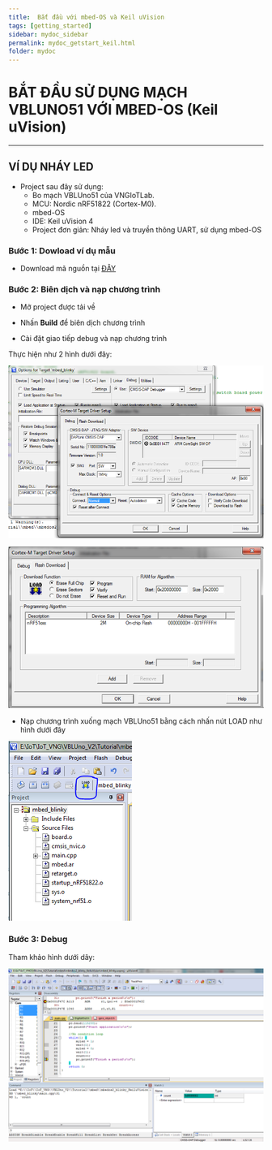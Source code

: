 ```yaml
---
title:  Bắt đầu với mbed-OS và Keil uVision
tags: [getting_started]
sidebar: mydoc_sidebar
permalink: mydoc_getstart_keil.html
folder: mydoc
---
```


# BẮT ĐẦU SỬ DỤNG MẠCH VBLUNO51 VỚI MBED-OS (Keil uVision)


***
## VÍ DỤ NHÁY LED 

* Project sau đây sử dụng:
	+ Bo mạch  VBLUno51 của VNGIoTLab.
	+ MCU: Nordic nRF51822 (Cortex-M0).
	+ mbed-OS
	+ IDE: Keil uVision 4
	+ Project đơn giản: Nháy led và truyền thông UART, sử dụng mbed-OS

### Bước 1: Dowload ví dụ mẫu 

+ Download mã nguồn tại [ĐÂY](https://goo.gl/UMnGpg) 
	
### Bước 2: Biên dịch và nạp chương trình 

* Mở project được tải về 

* Nhấn **Build** để biên dịch chương trình

* Cài đặt giao tiếp debug và nạp chương trình

Thực hiện như 2 hình dưới đây:

![](images/mbed/getstart/keil/1.png)

![](images/mbed/getstart/keil/2.png)

* Nạp chương trình xuống mạch VBLUno51 bằng cách nhấn nút LOAD như hình dưới đây

![](images/mbed/getstart/keil/3.png)

### Bước 3: Debug

Tham khảo hình dưới dây:

![](images/mbed/getstart/keil/4.png)